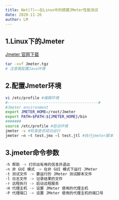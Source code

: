 ```yaml
---
title: Net(7)——在Linux中的搭建JMeter性能测试
date: 2020-11-26
author: LM
---
```


## 1.Linux下的Jmeter

[ Jmeter 官网下载 ](https://jmeter.apache.org/download_jmeter.cgi)

```bash
tar -xvf Jmeter.tgz
# 注意需配置Java环境
```

## 2.配置Jmeter环境

```bash
vi /etc/profile #编辑环境
#----------------------------------------#
#Jmeter environment
export JMETER_HOME=/root/Jmeter
export PATH=$PATH:${JMETER_HOME}/bin
#######
source /etc/profile #启动环境
jmeter -v #检查是否成功运行
jmeter –n –t test.jmx –l test.jtl #执行jmeter脚本
```

## 3.jmeter命令参数

```bash
-h 帮助 -> 打印出有用的信息并退出
-n 非 GUI 模式 -> 在非 GUI 模式下运行 JMeter
-t 测试文件 -> 要运行的 JMeter 测试脚本文件
-l 日志文件 -> 记录结果的文件
-r 远程执行 -> 启动远程服务
-H 代理主机 -> 设置 JMeter 使用的代理主机
-P 代理端口 -> 设置 JMeter 使用的代理主机的端口号
```

